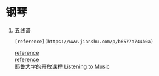 # 钢琴

1. 五线谱

    ```text
    [reference](https://www.jianshu.com/p/b6577a744b0a)
    ```

    [reference](https://www.jianshu.com/p/2f15635ff755)  
    [reference](http://www.piano-play-it.com/)  
    [耶鲁大学的开放课程 Listening to Music](https://www.youtube.com/watch?v=9F880xaDVEY&list=RD9F880xaDVEY&start_radio=1&t=10)  